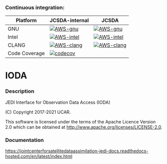 
### Continuous integration:
| Platform      |  JCSDA-internal       | JCSDA      |
| ------------- | ------------- |------------- |
| GNU           | [![AWS-gnu](https://codebuild.us-east-1.amazonaws.com/badges?uuid=eyJlbmNyeXB0ZWREYXRhIjoiYlhYM2prK1BLdmR2Sld2c3lnUlhqTkVXOTZFQjZSWUVJaG1DTHkwRzRoNEpSUnZPWm1aY1pGTjVleXAvbGJEeWxtdU9IbTUvSzAwRHBxQ1hsa09vK0hJPSIsIml2UGFyYW1ldGVyU3BlYyI6IkR3dmwwRkUwcXZYS1lrS0giLCJtYXRlcmlhbFNldFNlcmlhbCI6MX0%3D&branch=develop)](https://console.aws.amazon.com/codesuite/codebuild/469205354006/projects/ioda-internal-gnu/history) | [![AWS-gnu](https://codebuild.us-east-1.amazonaws.com/badges?uuid=eyJlbmNyeXB0ZWREYXRhIjoianB5bGN4NkkyRFBlcjZCWGRSQityVDIvVVBkZGQvQW9ITnplZzQ4SzJ4cU9iY3lBVkkxQ2NxRkIwNEdnY1pvZnIvWHZzQU9QMis2dnV0M25iU2JmeWhNPSIsIml2UGFyYW1ldGVyU3BlYyI6IlJ5VklGbis4UjhPK1pFUTAiLCJtYXRlcmlhbFNldFNlcmlhbCI6MX0%3D&branch=develop)](https://console.aws.amazon.com/codesuite/codebuild/469205354006/projects/automated-testing-ioda-gnu/history)
| Intel         | [![AWS-intel](https://codebuild.us-east-1.amazonaws.com/badges?uuid=eyJlbmNyeXB0ZWREYXRhIjoibHJZMHhMQzRyTlRjS2ZDdlFBM0pZQ3RTZm1FODFRNlhRTWU1dmlmamlFOHpoVWZlVFM3VXVXNUtkN3BVY213MkFxMis2MWp1VUtHZkRoa3luWis4RHo4PSIsIml2UGFyYW1ldGVyU3BlYyI6InlodCtheXdJYjljY0VIY2YiLCJtYXRlcmlhbFNldFNlcmlhbCI6MX0%3D&branch=develop)](https://console.aws.amazon.com/codesuite/codebuild/469205354006/projects/ioda-internal-intel/history) | [![AWS-intel](https://codebuild.us-east-1.amazonaws.com/badges?uuid=eyJlbmNyeXB0ZWREYXRhIjoiZElWZDBVSlhzY1AydnpBZzB5MUxKRFdIdExyYm1WME9MNGxKWE9GMmV1RCtIZEtiTkIweGdOU1RXTmwzRitKWVZqZ00rQ2hqY2dJRStNNDVMU01aK1pZPSIsIml2UGFyYW1ldGVyU3BlYyI6IlBMWmlucEhvTHBHejhmMEkiLCJtYXRlcmlhbFNldFNlcmlhbCI6MX0%3D&branch=develop)](https://console.aws.amazon.com/codesuite/codebuild/469205354006/projects/automated-testing-ioda-intel/history)
| CLANG         | [![AWS-clang](https://codebuild.us-east-1.amazonaws.com/badges?uuid=eyJlbmNyeXB0ZWREYXRhIjoicGIyaHlBaFJVRzd2dm0yN1NUd0oxckN1NmFGUlJndnZOMEYzRTJBU3JkcVVpc1ZZbGR4Vmcxbk81dHdjSlhSYi81Z202V096QlA5SEJEWTU5cUlFd1hNPSIsIml2UGFyYW1ldGVyU3BlYyI6IjFnV0xYbk9DeGJuZGhoQ1kiLCJtYXRlcmlhbFNldFNlcmlhbCI6MX0%3D&branch=develop)](https://console.aws.amazon.com/codesuite/codebuild/469205354006/projects/ioda-internal-clang/history) | [![AWS-clang](https://codebuild.us-east-1.amazonaws.com/badges?uuid=eyJlbmNyeXB0ZWREYXRhIjoiZm5QTHR4YkJqMkkyVUl2Y1VlNGhlTWpSSTJFTGZLZVl5YU1wUVJDYlBpVWo2c2R1YWxtS3lEVWFDOENwTTBmbG9vNTZrK1lBbWJ4MmlpZjlLSWlmWlZrPSIsIml2UGFyYW1ldGVyU3BlYyI6IkdOQVhsQVhadDA2SStIRFYiLCJtYXRlcmlhbFNldFNlcmlhbCI6MX0%3D&branch=develop)](https://console.aws.amazon.com/codesuite/codebuild/469205354006/projects/automated-testing-ioda-clang/history)  
| Code Coverage | [![codecov](https://codecov.io/gh/JCSDA-internal/ioda/branch/develop/graph/badge.svg?token=3SBRWSSXED)](https://codecov.io/gh/JCSDA-internal/ioda) |


# IODA

### Description

JEDI Interface for Observation Data Access (IODA)

(C) Copyright 2017-2021 UCAR.

This software is licensed under the terms of the Apache Licence Version 2.0
which can be obtained at http://www.apache.org/licenses/LICENSE-2.0.

### Documentation

https://jointcenterforsatellitedataassimilation-jedi-docs.readthedocs-hosted.com/en/latest/index.html
